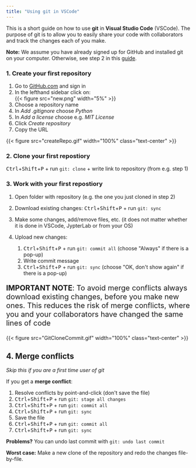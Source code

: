 ```yaml
---
title: "Using git in VSCode"
---
```


This is a short guide on how to use **git** in **Visual Studio Code** (VSCode). The purpose of git is to allow you to easily share your code with collaborators and track the changes each of you make.

**Note:** We assume you have already signed up for GitHub and installed git on your computer. Otherwise, see step 2 in this [guide](/guides/python-setup/).

### 1. Create your first repository

1. Go to [GitHub.com](https://github.com/) and sign in
2. In the lefthand sidebar click on:<br>
    {{< figure src="new.png" width="5%" >}}
3. Choose a repository name
4. In *Add .gitignore* choose *Python*
5. In *Add a license* choose e.g. *MIT License*
6. Click *Create repository*
7. Copy the URL  

{{< figure src="createRepo.gif" width="100%" class="text-center" >}}

### 2. Clone your first repostiory

<kbd>Ctrl</kbd>+<kbd>Shift</kbd>+<kbd>P</kbd> + run `git: clone` + write link to repository (from e.g. step 1)

### 3. Work with your first repostiory

1. Open folder with repository (e.g. the one you just cloned in step 2)
2. Download existing changes: <kbd>Ctrl</kbd>+<kbd>Shift</kbd>+<kbd>P</kbd> + run `git: sync`
3. Make some changes, add/remove files, etc. (it does not matter whether it is done in VSCode, JypterLab or from your OS)
4. Upload new changes: 
  
    1. <kbd>Ctrl</kbd>+<kbd>Shift</kbd>+<kbd>P</kbd> + run `git: commit all` (choose "Always" if there is a pop-up)
    2. Write commit message
    3. <kbd>Ctrl</kbd>+<kbd>Shift</kbd>+<kbd>P</kbd> + run `git: sync` (choose "OK, don't show again" if there is a pop-up)
    
<p style="font-size: 20px;"><strong>IMPORTANT NOTE</strong>: To avoid merge conflicts always download existing changes, before you make new ones. This reduces the risk of merge conflicts, where you and your collaborators have changed the same lines of code</p>

{{< figure src="GitCloneCommit.gif" width="100%" class="text-center" >}}

## 4. Merge conflicts

*Skip this if you are a first time user of git*

If you get a **merge conflict**:

1. Resolve conflicts by point-and-click (don't save the file)
2. <kbd>Ctrl</kbd>+<kbd>Shift</kbd>+<kbd>P</kbd> + run `git: stage all changes`
3. <kbd>Ctrl</kbd>+<kbd>Shift</kbd>+<kbd>P</kbd> + run `git: commit all`
4. <kbd>Ctrl</kbd>+<kbd>Shift</kbd>+<kbd>P</kbd> + run `git: sync`
5. Save the file
6. <kbd>Ctrl</kbd>+<kbd>Shift</kbd>+<kbd>P</kbd> + run `git: commit all`
7. <kbd>Ctrl</kbd>+<kbd>Shift</kbd>+<kbd>P</kbd> + run `git: sync`

**Problems?** You can undo last commit with `git: undo last commit`

**Worst case:** Make a new clone of the repository and redo the changes file-by-file.